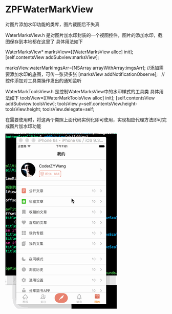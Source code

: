 # ZPFWaterMarkView
对图片添加水印功能的类库，图片截图后不失真

WaterMarksView.h 是对图片加水印封装的一个视图控件，图片的添加水印，截图保存到本地都在这里了
具体用法如下

 WaterMarksView* marksView=[[WaterMarksView alloc] init];
 [self.contentsView addSubview:marksView];

 marksView.waterMarkImgsArr=[NSArray arrayWithArray:imgsArr]; //添加需要添加水印的底图，可传一张货多张
[marksView addNotificationObserve];   //控件添加对工具类操作发出的通知监听

WaterMarkToolsView.h 是控制WaterMarksView中的水印样式的工具类
具体用法如下
 toolsView=[[WaterMarkToolsView alloc] init];
 [self.contentsView addSubview:toolsView];
 toolsView.y=self.contentsView.height-toolsView.height;
 toolsView.delegate=self;
 
在需要使用时，将这两个类照上面代码实例化即可使用，实现相应代理方法即可完成图片加水印功能


![image](https://github.com/CoderZYWang/JianshuPersonal/blob/master/%E7%AE%80%E4%B9%A6%E4%B8%AA%E4%BA%BA%E8%AF%A6%E6%83%85%E9%A1%B5.gif) 
